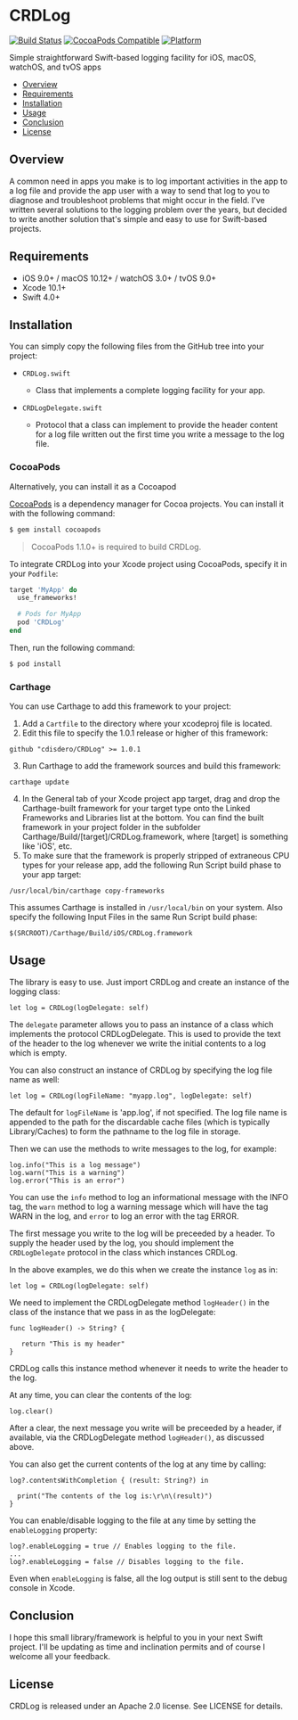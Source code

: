 # CRDLog
[![Build Status](https://travis-ci.org/cdisdero/CRDLog.svg?branch=master)](https://travis-ci.org/cdisdero/CRDLog)
[![CocoaPods Compatible](https://img.shields.io/cocoapods/v/CRDLog.svg)](https://img.shields.io/cocoapods/v/CRDLog.svg)
[![Platform](https://img.shields.io/cocoapods/p/CRDLog.svg?style=flat)](http://cocoadocs.org/docsets/CRDLog)

Simple straightforward Swift-based logging facility for iOS, macOS, watchOS, and tvOS apps

- [Overview](#overview)
- [Requirements](#requirements)
- [Installation](#installation)
- [Usage](#usage)
- [Conclusion](#conclusion)
- [License](#license)

## Overview
A common need in apps you make is to log important activities in the app to a log file and provide the app user with a way to send that log to you to diagnose and troubleshoot problems that might occur in the field. I've written several solutions to the logging problem over the years, but decided to write another solution that's simple and easy to use for Swift-based projects.

## Requirements
- iOS 9.0+ / macOS 10.12+ / watchOS 3.0+ / tvOS 9.0+
- Xcode 10.1+
- Swift 4.0+

## Installation
You can simply copy the following files from the GitHub tree into your project:

  * `CRDLog.swift`
    - Class that implements a complete logging facility for your app.

  * `CRDLogDelegate.swift`
    - Protocol that a class can implement to provide the header content for a log file written out the first time you write a message to the log file.

### CocoaPods
Alternatively, you can install it as a Cocoapod

[CocoaPods](http://cocoapods.org) is a dependency manager for Cocoa projects. You can install it with the following command:

```bash
$ gem install cocoapods
```

> CocoaPods 1.1.0+ is required to build CRDLog.

To integrate CRDLog into your Xcode project using CocoaPods, specify it in your `Podfile`:

```ruby
target 'MyApp' do
  use_frameworks!

  # Pods for MyApp
  pod 'CRDLog'
end
```

Then, run the following command:

```bash
$ pod install
```
### Carthage
You can use Carthage to add this framework to your project:
1. Add a `Cartfile` to the directory where your xcodeproj file is located.
2. Edit this file to specify the 1.0.1 release or higher of this framework:
```
github "cdisdero/CRDLog" >= 1.0.1
```
3. Run Carthage to add the framework sources and build this framework:
```
carthage update
```
4. In the General tab of your Xcode project app target, drag and drop the Carthage-built framework for your target type onto the Linked Frameworks and Libraries list at the bottom.  You can find the built framework in your project folder in the subfolder Carthage/Build/[target]/CRDLog.framework, where [target] is something like 'iOS', etc.
5. To make sure that the framework is properly stripped of extraneous CPU types for your release app, add the following Run Script build phase to your app target:
```
/usr/local/bin/carthage copy-frameworks
```
This assumes Carthage is installed in `/usr/local/bin` on your system.  Also specify the following Input Files in the same Run Script build phase:
```
$(SRCROOT)/Carthage/Build/iOS/CRDLog.framework
```

## Usage
The library is easy to use.  Just import CRDLog and create an instance of the logging class:

```
let log = CRDLog(logDelegate: self)
```

The `delegate` parameter allows you to pass an instance of a class which implements the protocol CRDLogDelegate.  This is used to provide the text of the header to the log whenever we write the initial contents to a log which is empty.

You can also construct an instance of CRDLog by specifying the log file name as well:

```
let log = CRDLog(logFileName: "myapp.log", logDelegate: self)
```

The default for `logFileName` is 'app.log', if not specified.  The log file name is appended to the path for the discardable cache files (which is typically Library/Caches) to form the pathname to the log file in storage.

Then we can use the methods to write messages to the log, for example:

```
log.info("This is a log message")
log.warn("This is a warning")
log.error("This is an error")
```

You can use the `info` method to log an informational message with the INFO tag, the `warn` method to log a warning message which will have the tag WARN in the log, and `error` to log an error with the tag ERROR.

The first message you write to the log will be preceeded by a header.  To supply the header used by the log, you should implement the `CRDLogDelegate` protocol in the class which instances CRDLog.

In the above examples, we do this when we create the instance `log` as in:

```
let log = CRDLog(logDelegate: self)
```

We need to implement the CRDLogDelegate method `logHeader()` in the class of the instance that we pass in as the logDelegate:

```
func logHeader() -> String? {

   return "This is my header"
}
```

CRDLog calls this instance method whenever it needs to write the header to the log.

At any time, you can clear the contents of the log:

```
log.clear()
```

After a clear, the next message you write will be preceeded by a header, if available, via the CRDLogDelegate method `logHeader()`, as discussed above.

You can also get the current contents of the log at any time by calling:

```
log?.contentsWithCompletion { (result: String?) in

  print("The contents of the log is:\r\n\(result)")
}
```
You can enable/disable logging to the file at any time by setting the `enableLogging` property:

```
log?.enableLogging = true // Enables logging to the file.
...
log?.enableLogging = false // Disables logging to the file.
```

Even when `enableLogging` is false, all the log output is still sent to the debug console in Xcode.


## Conclusion
I hope this small library/framework is helpful to you in your next Swift project.  I'll be updating as time and inclination permits and of course I welcome all your feedback.

## License
CRDLog is released under an Apache 2.0 license. See LICENSE for details.
